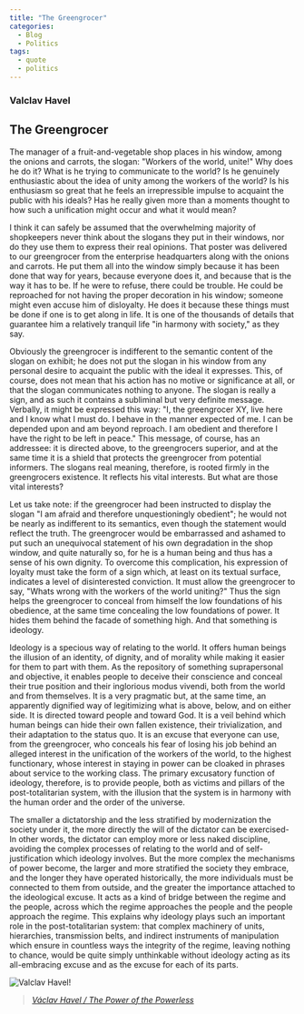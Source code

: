 ```yaml
---
title: "The Greengrocer"
categories:
  - Blog
  - Politics
tags:
  - quote
  - politics
---
```


### Valclav Havel

## The Greengrocer

The manager of a fruit-and-vegetable shop places in his window, among the onions and carrots, the slogan: "Workers of the world, unite!" Why does he do it? What is he trying to communicate to the world? Is he genuinely enthusiastic about the idea of unity among the workers of the world? Is his enthusiasm so great that he feels an irrepressible impulse to acquaint the public with his ideals? Has he really given more than a moments thought to how such a unification might occur and what it would mean?

I think it can safely be assumed that the overwhelming majority of shopkeepers never think about the slogans they put in their windows, nor do they use them to express their real opinions. That poster was delivered to our greengrocer from the enterprise headquarters along with the onions and carrots. He put them all into the window simply because it has been done that way for years, because everyone does it, and because that is the way it has to be. If he were to refuse, there could be trouble. He could be reproached for not having the proper decoration in his window; someone might even accuse him of disloyalty. He does it because these things must be done if one is to get along in life. It is one of the thousands of details that guarantee him a relatively tranquil life "in harmony with society," as they say.

Obviously the greengrocer is indifferent to the semantic content of the slogan on exhibit; he does not put the slogan in his window from any personal desire to acquaint the public with the ideal it expresses. This, of course, does not mean that his action has no motive or significance at all, or that the slogan communicates nothing to anyone. The slogan is really a sign, and as such it contains a subliminal but very definite message. Verbally, it might be expressed this way: "I, the greengrocer XY, live here and I know what I must do. I behave in the manner expected of me. I can be depended upon and am beyond reproach. I am obedient and therefore I have the right to be left in peace." This message, of course, has an addressee: it is directed above, to the greengrocers superior, and at the same time it is a shield that protects the greengrocer from potential informers. The slogans real meaning, therefore, is rooted firmly in the greengrocers existence. It reflects his vital interests. But what are those vital interests?

Let us take note: if the greengrocer had been instructed to display the slogan "I am afraid and therefore unquestioningly obedient"; he would not be nearly as indifferent to its semantics, even though the statement would reflect the truth. The greengrocer would be embarrassed and ashamed to put such an unequivocal statement of his own degradation in the shop window, and quite naturally so, for he is a human being and thus has a sense of his own dignity. To overcome this complication, his expression of loyalty must take the form of a sign which, at least on its textual surface, indicates a level of disinterested conviction. It must allow the greengrocer to say, "Whats wrong with the workers of the world uniting?" Thus the sign helps the greengrocer to conceal from himself the low foundations of his obedience, at the same time concealing the low foundations of power. It hides them behind the facade of something high. And that something is ideology.

Ideology is a specious way of relating to the world. It offers human beings the illusion of an identity, of dignity, and of morality while making it easier for them to part with them. As the repository of something suprapersonal and objective, it enables people to deceive their conscience and conceal their true position and their inglorious modus vivendi, both from the world and from themselves. It is a very pragmatic but, at the same time, an apparently dignified way of legitimizing what is above, below, and on either side. It is directed toward people and toward God. It is a veil behind which human beings can hide their own fallen existence, their trivialization, and their adaptation to the status quo. It is an excuse that everyone can use, from the greengrocer, who conceals his fear of losing his job behind an alleged interest in the unification of the workers of the world, to the highest functionary, whose interest in staying in power can be cloaked in phrases about service to the working class. The primary excusatory function of ideology, therefore, is to provide people, both as victims and pillars of the post-totalitarian system, with the illusion that the system is in harmony with the human order and the order of the universe.

The smaller a dictatorship and the less stratified by modernization the society under it, the more directly the will of the dictator can be exercised- In other words, the dictator can employ more or less naked discipline, avoiding the complex processes of relating to the world and of self-justification which ideology involves. But the more complex the mechanisms of power become, the larger and more stratified the society they embrace, and the longer they have operated historically, the more individuals must be connected to them from outside, and the greater the importance attached to the ideological excuse. It acts as a kind of bridge between the regime and the people, across which the regime approaches the people and the people approach the regime. This explains why ideology plays such an important role in the post-totalitarian system: that complex machinery of units, hierarchies, transmission belts, and indirect instruments of manipulation which ensure in countless ways the integrity of the regime, leaving nothing to chance, would be quite simply unthinkable without ideology acting as its all-embracing excuse and as the excuse for each of its parts.

![Valclav Havel!](https%3A%2F%2Fupload.wikimedia.org%2Fwikipedia%2Fcommons%2Fthumb%2F9%2F9a%2FJiri_Jiroutek_Havel_Vaclav%252C_Praha_2006.jpg%2F340px-Jiri_Jiroutek_Havel_Vaclav%252C_Praha_2006.jpg?mode=crop&width=128&height=96&dpr=2
 "Valclav Havel")
  
> <cite><a href="https://jmp.sh/62QLumzY">Václav Havel / The Power of the Powerless</a></cite>
